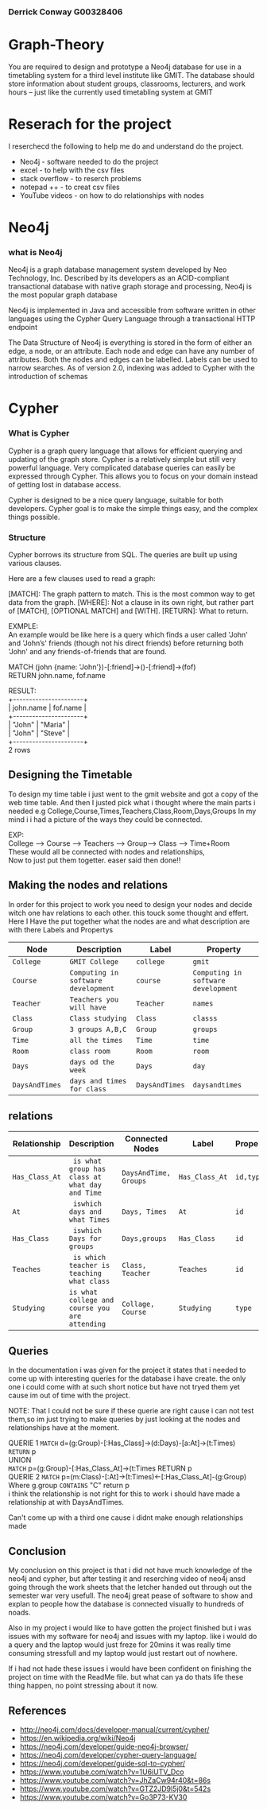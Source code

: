 ### Derrick Conway G00328406
# Graph-Theory
You are required to design and prototype a Neo4j database for use
in a timetabling system for a third level institute like GMIT. The database
should store information about student groups, classrooms, lecturers, and
work hours – just like the currently used timetabling system at GMIT 


# Reserach for the project
I reserchecd the following to help me do and understand do the project.
* Neo4j - software needed to do the project
* excel - to help with the csv files
* stack overflow - to reserch problems 
* notepad ++ - to creat csv files
* YouTube videos - on how to do relationships with nodes

# Neo4j
### what is Neo4j
Neo4j is a graph database management system developed by Neo Technology, Inc. Described by its developers as an ACID-compliant transactional database with native graph storage and processing, Neo4j is the most popular graph database  

Neo4j is implemented in Java and accessible from software written in other languages using the Cypher Query Language through a transactional HTTP endpoint

The Data Structure of Neo4j is everything is stored in the form of either an edge, a node, or an attribute. Each node and edge can have any number of attributes. Both the nodes and edges can be labelled. Labels can be used to narrow searches. As of version 2.0, indexing was added to Cypher with the introduction of schemas

# Cypher
### What is Cypher
Cypher is a graph query language that allows for efficient querying and updating of the graph store. Cypher is a relatively simple but still very powerful language. Very complicated database queries can easily be expressed through Cypher. This allows you to focus on your domain instead of getting lost in database access.

Cypher is designed to be a nice query language, suitable for both developers. Cypher goal is to make the simple things easy, and the complex things possible.

### Structure

Cypher borrows its structure from SQL.
The queries are built up using various clauses.

Here are a few clauses used to read a graph:

[MATCH]: The graph pattern to match. This is the most common way to get data from the graph.
[WHERE]: Not a clause in its own right, but rather part of [MATCH], [OPTIONAL MATCH] and [WITH]. 
[RETURN]: What to return.

EXMPLE:  
An example would be like here is a query which finds a user called 'John' and 'John’s' friends (though not his direct friends) before returning both 'John' and any friends-of-friends that are found.  

MATCH (john {name: 'John'})-[:friend]->()-[:friend]->(fof)  
RETURN john.name, fof.name  

RESULT:  
+----------------------+  
| john.name | fof.name |  
+----------------------+  
| "John"    | "Maria"  |  
| "John"    | "Steve"  |  
+----------------------+  
2 rows  

## Designing the Timetable

To design my time table i just went to the gmit website and got a copy of the web time table.
And then I justed pick what i thought where the main parts i needed e.g College,Course,Times,Teachers,Class,Room,Days,Groups
In my mind i i had a picture of the ways they could be connected.  

EXP:  
College --> Course --> Teachers --> Group--> Class --> Time+Room  
These would all be connected with nodes and relationships,  
Now to just put them togetter. easer said then done!!

## Making the nodes and relations

In order for this project to work you need to design your nodes and decide witch one hav relations to each other. this touck some thought and effert.
Here I Have the put together what the nodes are and what description are with there Labels and Propertys 

| Node | Description | Label | Property |
| --- | --- | --- | --- |  
| `College` | `GMIT College`| `college` | `gmit` |
| `Course` | `Computing in software development` | `course` |	`Computing in software development`|  
| `Teacher` | `Teachers you will have` | `Teacher` |	`names` |  
| `Class` | `Class studying` | `Class` | `classs` |  
| `Group` | `3 groups A,B,C` | `Group` | `groups` | 
| `Time` | `all the times` | `Time` |	`time` | 
| `Room` | `class room` | `Room` | `room` | 
| `Days` | `days od the week` | `Days` | `day`| 
| `DaysAndTimes ` | `days and times for class` | `DaysAndTimes` | `daysandtimes` |

## relations

| Relationship | Description | Connected Nodes | Label | Property |
| --- | --- | --- | --- | --- | 
| `Has_Class_At` | ` is what group has class at what day and Time` |	`DaysAndTime, Groups` |	`Has_Class_At` | `id,type`|
| `At` | ` iswhich days and what Times` |	`Days, Times` |	`At` |	`id` |
| `Has_Class` |	` iswhich Days for groups` |	`Days,groups` |	`Has_Class` |	`id` |
| `Teaches` |	` is which teacher is teaching what class` | `Class, Teacher` |	`Teaches` |	`id` |
| `Studying` | `is what college and course you are attending` |	`Collage, Course` |	`Studying`	| `type` |

## Queries

In the documentation i was given for the project it states that i needed to come up with interesting queries for the database i have create. the only one i could come with at such short notice but have not tryed them yet cause im out of time with the project.  

NOTE: That I could not be sure if these querie are right cause i can not test them,so im just trying to make queries by just looking at the nodes and relationships have at the moment.  

QUERIE 1
`MATCH` d=(g:Group)-[:Has_Class]->(d:Days)-[a:At]->(t:Times) `RETURN` p  
UNION  
`MATCH` p=(g:Group)-[:Has_Class_At]->(t:Times RETURN p  
QUERIE 2
`MATCH` p=(m:Class)-[:At]->(t:Times)<-[:Has_Class_At]-(g:Group) Where g.group `CONTAINS` "C" return p  
i think the relationship is not right for this to work i should have made a relationship at with DaysAndTimes.

Can't come up with a third one cause i didnt make enough relationships made

## Conclusion

My conclusion on this project is that i did not have much knowledge of the neo4j and cypher, but after testing it and reserching video of neo4j ansd going through the work sheets that the letcher handed out through out the semester war very usefull. The neo4j great pease of software to show and explan to people how the database is connected visually to hundreds of noads.  

Also in my project i would like to have gotten the project finished but i was issues with my software for neo4j and issues with my laptop. like i would do a query and the laptop would just freze for 20mins it was really time consuming stressfull and my laptop would just restart out of nowhere.  

If i had not hade these issues i would have been confident on finishing the project on time with the ReadMe file. but what can ya do thats life these thing happen, no point stressing about it now.

## References

* http://neo4j.com/docs/developer-manual/current/cypher/
* https://en.wikipedia.org/wiki/Neo4j
* https://neo4j.com/developer/guide-neo4j-browser/
* https://neo4j.com/developer/cypher-query-language/
* https://neo4j.com/developer/guide-sql-to-cypher/
* https://www.youtube.com/watch?v=1U6iUTV_Dco
* https://www.youtube.com/watch?v=JhZaCw94r40&t=86s
* https://www.youtube.com/watch?v=GTZ2JD9l5j0&t=542s
* https://www.youtube.com/watch?v=Go3P73-KV30

